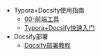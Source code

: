 * Typora+Docsify使用指南
  * [00-前端工具](/ProjectDocs/00-前端工具)
  * [Typora+Docsify快速入门](/ProjectDocs/Typora+Docsify快速入门.md)
* Docsify部署
  * [Docsify部署教程](/ProjectDocs/Docsify部署教程.md)

